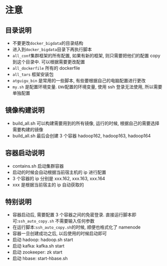 # 注意

## 目录说明
- 不要更改`docker_bigdata`的目录结构
- 进入到`docker_bigdata`目录下再执行脚本
- `all_conf`集群框架的所有配置, 如果有新的框架, 则只需要把他们的配置 copy 到这个目录中. 可以根据需要更改配置
- `all_dockerfile` 所有的 dockerfile
- `all_tars` 框架安装包
- `atguigu_bin` 是常用的一些脚本, 有些要根据自己的电脑配置进行更改
- `my.sh` 是配置环境变量. `ENV`配置的环境变量, 使用 ssh 登录无法使用, 所以需要单独配置

## 镜像构建说明
- build_all.sh 可以构建需要用到的所有镜像, 运行的时候, 根据自己的需要选择需要构建的镜像
- build_all.sh 最后会创建 3 个容器 hadoop162, hadoop163, hadoop164

## 容器启动说明
- contains.sh 启动集群容器
- 启动的时候会自动根据当前宿主机的 ip 进行配置
- 3 个容器的 ip 分别是 xxx.162, xxx.163, xxx.164
- xxx 是根据当前宿主的 ip 自动获取的

## 特别说明

- 容器启动后, 需要配置 3 个容器之间的免密登录. 直接运行脚本即可:`ssh_auto_copy.sh` 不需要输入任何参数
- 在运行脚本:`ssh_auto_copy.sh`的时候, 顺便也格式化了 namenode
- 容器一旦创建成功之后, 以后使用的时候启动即可
- 启动 hadoop:  hadoop.sh start
- 启动 kafka:  kafka.sh start
- 启动 zookeeper:  zk start
- 启动 hbase:  start-hbase.sh

